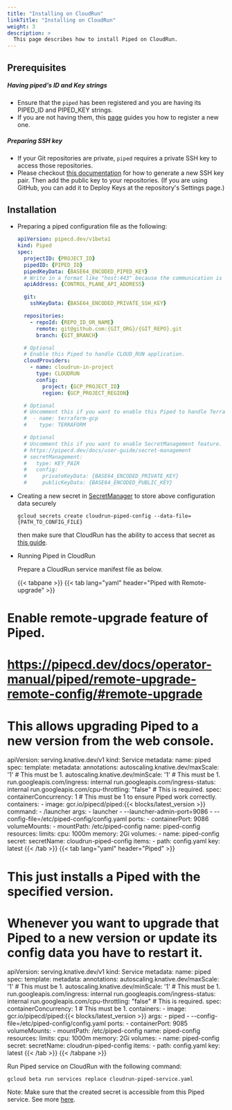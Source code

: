 ```yaml
---
title: "Installing on CloudRun"
linkTitle: "Installing on CloudRun"
weight: 3
description: >
  This page describes how to install Piped on CloudRun.
---
```


## Prerequisites

##### Having piped's ID and Key strings
- Ensure that the `piped` has been registered and you are having its PIPED_ID and PIPED_KEY strings.
- If you are not having them, this [page](/docs/operator-manual/control-plane/registering-a-piped/) guides you how to register a new one.

##### Preparing SSH key
- If your Git repositories are private, `piped` requires a private SSH key to access those repositories.
- Please checkout [this documentation](https://help.github.com/en/github/authenticating-to-github/generating-a-new-ssh-key-and-adding-it-to-the-ssh-agent) for how to generate a new SSH key pair. Then add the public key to your repositories. (If you are using GitHub, you can add it to Deploy Keys at the repository's Settings page.)

## Installation

- Preparing a piped configuration file as the following:

  ``` yaml
  apiVersion: pipecd.dev/v1beta1
  kind: Piped
  spec:
    projectID: {PROJECT_ID}
    pipedID: {PIPED_ID}
    pipedKeyData: {BASE64_ENCODED_PIPED_KEY}
    # Write in a format like "host:443" because the communication is done via gRPC.
    apiAddress: {CONTROL_PLANE_API_ADDRESS}

    git:
      sshKeyData: {BASE64_ENCODED_PRIVATE_SSH_KEY}

    repositories:
      - repoId: {REPO_ID_OR_NAME}
        remote: git@github.com:{GIT_ORG}/{GIT_REPO}.git
        branch: {GIT_BRANCH}

    # Optional
    # Enable this Piped to handle CLOUD_RUN application.
    cloudProviders:
      - name: cloudrun-in-project
        type: CLOUDRUN
        config:
          project: {GCP_PROJECT_ID}
          region: {GCP_PROJECT_REGION}

    # Optional
    # Uncomment this if you want to enable this Piped to handle Terraform application.
    #  - name: terraform-gcp
    #    type: TERRAFORM

    # Optional
    # Uncomment this if you want to enable SecretManagement feature.
    # https://pipecd.dev/docs/user-guide/secret-management
    # secretManagement:
    #   type: KEY_PAIR
    #   config:
    #     privateKeyData: {BASE64_ENCODED_PRIVATE_KEY}
    #     publicKeyData: {BASE64_ENCODED_PUBLIC_KEY}
  ```

- Creating a new secret in [SecretManager](https://cloud.google.com/secret-manager/docs/creating-and-accessing-secrets) to store above configuration data securely

  ``` console
  gcloud secrets create cloudrun-piped-config --data-file={PATH_TO_CONFIG_FILE}
  ```

  then make sure that CloudRun has the ability to access that secret as [this guide](https://cloud.google.com/run/docs/configuring/secrets#access-secret).

- Running Piped in CloudRun

  Prepare a CloudRun service manifest file as below.

  {{< tabpane >}}
  {{< tab lang="yaml" header="Piped with Remote-upgrade" >}}
# Enable remote-upgrade feature of Piped.
# https://pipecd.dev/docs/operator-manual/piped/remote-upgrade-remote-config/#remote-upgrade
# This allows upgrading Piped to a new version from the web console.

apiVersion: serving.knative.dev/v1
kind: Service
metadata:
  name: piped
spec:
  template:
    metadata:
      annotations:
        autoscaling.knative.dev/maxScale: '1'           # This must be 1.
        autoscaling.knative.dev/minScale: '1'           # This must be 1.
        run.googleapis.com/ingress: internal
        run.googleapis.com/ingress-status: internal
        run.googleapis.com/cpu-throttling: "false"      # This is required.
    spec:
      containerConcurrency: 1                           # This must be 1 to ensure Piped work correctly.
      containers:
        - image: gcr.io/pipecd/piped:{{< blocks/latest_version >}}
          command:
            - /launcher
          args:
            - launcher
            - --launcher-admin-port=9086
            - --config-file=/etc/piped-config/config.yaml
          ports:
            - containerPort: 9086
          volumeMounts:
            - mountPath: /etc/piped-config
              name: piped-config
          resources:
            limits:
              cpu: 1000m
              memory: 2Gi
      volumes:
        - name: piped-config
          secret:
            secretName: cloudrun-piped-config
            items:
              - path: config.yaml
                key: latest
  {{< /tab >}}
  {{< tab lang="yaml" header="Piped" >}}
# This just installs a Piped with the specified version.
# Whenever you want to upgrade that Piped to a new version or update its config data you have to restart it.

apiVersion: serving.knative.dev/v1
kind: Service
metadata:
  name: piped
spec:
  template:
    metadata:
      annotations:
        autoscaling.knative.dev/maxScale: '1'           # This must be 1.
        autoscaling.knative.dev/minScale: '1'           # This must be 1.
        run.googleapis.com/ingress: internal
        run.googleapis.com/ingress-status: internal
        run.googleapis.com/cpu-throttling: "false"      # This is required.
    spec:
      containerConcurrency: 1                           # This must be 1.
      containers:
        - image: gcr.io/pipecd/piped:{{< blocks/latest_version >}}
          args:
            - piped
            - --config-file=/etc/piped-config/config.yaml
          ports:
            - containerPort: 9085
          volumeMounts:
            - mountPath: /etc/piped-config
              name: piped-config
          resources:
            limits:
              cpu: 1000m
              memory: 2Gi
      volumes:
        - name: piped-config
          secret:
            secretName: cloudrun-piped-config
            items:
              - path: config.yaml
                key: latest
  {{< /tab >}}
  {{< /tabpane >}}

  Run Piped service on CloudRun with the following command:

  ``` console
  gcloud beta run services replace cloudrun-piped-service.yaml
  ```

  Note: Make sure that the created secret is accessible from this Piped service. See more [here](https://cloud.google.com/run/docs/configuring/secrets#access-secret).
